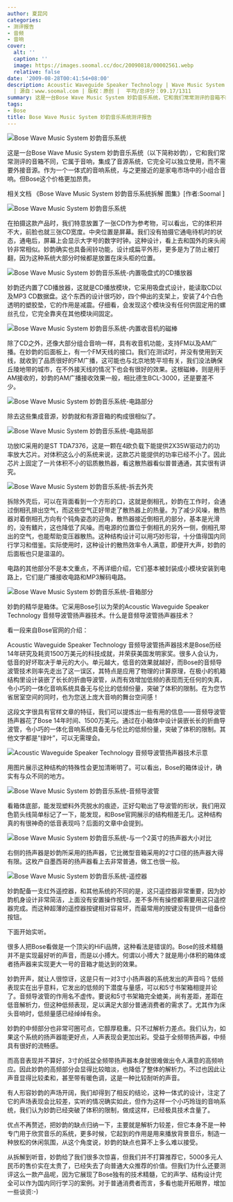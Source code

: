 ```yaml
---
author: 夏昆冈
categories:
- 测评报告
- 音频
- 音响
cover:
  alt: ''
  caption: ''
  image: https://images.soomal.cc/doc/20090818/00002561.webp
  relative: false
date: '2009-08-28T00:41:54+08:00'
description: Acoustic Waveguide Speaker Technology | Wave Music System | 音频导波管 | 妙韵
  | 源自：www.soomal.com | 版权：原创 |  平均/总评分：09.17/1311
summary: 这是一台Bose Wave Music System 妙韵音乐系统，它和我们常常测评的音箱不同，它属于音响，集成了音源系统，它完全可以独立使用，而不需要外接音源。作为一个一体式的音响系统，与之更接近的是家电市场中的小组合音响。但妙韵价格更加昂贵。很多人把Bose看做是一个顶尖的HiFi品牌，这种看法是错误的。Bose的技术精髓并不是实现最好听的声音，而是以小搏大。何谓以小搏大？就是用小体积的箱体或者扬声器来实现更大一号的音箱才能达到的效果。
tags:
- Bose
title: Bose Wave Music System 妙韵音乐系统测评报告
---
```


![Bose Wave Music System 妙韵音乐系统](https://images.soomal.cc/doc/20090818/00002561.webp)



这是一台Bose Wave Music System 妙韵音乐系统（以下简称妙韵），它和我们常常测评的音箱不同，它属于音响，集成了音源系统，它完全可以独立使用，而不需要外接音源。作为一个一体式的音响系统，与之更接近的是家电市场中的小组合音响。但Bose这个价格更加昂贵。



相关文档
《Bose Wave Music System 妙韵音乐系统拆解 图集》[作者:Soomal ]



![Bose Wave Music System 妙韵音乐系统](https://images.soomal.cc/doc/20090818/00002560.webp)



在拍摄这款产品时，我们特意放置了一张CD作为参考物，可以看出，它的体积并不大，前脸也就三张CD宽度。中央位置是屏幕。我们没有拍摄它通电待机时的状态，通电后，屏幕上会显示大字号的数字时钟。这种设计，看上去和国外的床头闹铃非常相似。妙韵确实也具备闹铃功能，设计成扁平外形，更多是为了防止被打翻，因为这种系统大部分时候都是放置在床头柜的位置。



![Bose Wave Music System 妙韵音乐系统-内置吸盘式的CD播放器](https://images.soomal.cc/doc/20090818/00002571.webp)



妙韵还内置了CD播放器，这就是CD播放模块，它采用吸盘式设计，能读取CD以及MP3 CD数据盘。这个东西的设计很巧妙，四个伸出的支架上，安装了4个白色透明的塑胶垫，它的作用是减震。仔细看，会发现这个模块没有任何供固定用的螺丝孔位，它完全靠夹在其他模块间固定。



![Bose Wave Music System 妙韵音乐系统-内置收音机的磁棒](https://images.soomal.cc/doc/20090818/00002574.webp)



除了CD之外，还像大部分组合音响一样，具有收音机功能，支持FM以及AM广播。在妙韵的后面板上，有一个FM天线的接口。我们在测试时，并没有使用到天线，就收到了品质很好的FM广播，这可能也与北京地势平坦有关，我们没法确保丘陵地带的城市，在不外接天线的情况下也会有很好的效果。这根磁棒，则是用于AM接收的，妙韵的AM广播接收效果一般，相比德生BCL-3000，还是要差不少。



![Bose Wave Music System 妙韵音乐系统-电路部分](https://images.soomal.cc/doc/20090818/00002573.webp)



除去这些集成音源，妙韵就和有源音箱的构成很相似了。



![Bose Wave Music System 妙韵音乐系统-电路局部](https://images.soomal.cc/doc/20090818/00002578.webp)



功放IC采用的是ST TDA7376，这是一颗在4欧负载下能提供2X35W驱动力的功率放大芯片。对体积这么小的系统来说，这款芯片能提供的功率已经不小了。因此芯片上固定了一片体积不小的铝质散热器，看这散热器看似普普通通，其实很有讲究。



![Bose Wave Music System 妙韵音乐系统-拆去外壳](https://images.soomal.cc/doc/20090818/00002565.webp)



拆除外壳后，可以在背面看到一个方形的口，这就是倒相孔，妙韵在工作时，会通过倒相孔排出空气，而这些空气正好带走了散热器上的热量。为了减少风噪，散热器对着倒相孔方向有个钝角姿态的迎角，散热器接近倒相孔的部分，基本是光滑的，没有鳍片，这也降低了风噪。而电源的位置位于倒相孔的另外一侧，倒相孔带出的空气，也能帮助变压器散热。这种结构设计可以用巧妙形容，十分值得国内同行学习和借鉴。实际使用时，这种设计的散热效率令人满意，即便开大声，妙韵的后面板也只是温温的。



电路的其他部分不是本文重点，不再详细介绍，它们基本被封装成小模块安装到电路上，它们是广播接收电路和MP3解码电路。



![Bose Wave Music System 妙韵音乐系统-音箱部分](https://images.soomal.cc/doc/20090818/00002569.webp)



妙韵的精华是箱体。它采用Bose引以为荣的Acoustic Waveguide Speaker Technology 音频导波管扬声器技术。什么是音频导波管扬声器技术？



看一段来自Bose官网的介绍：



Acoustic Waveguide Speaker Technology 音频导波管扬声器技术是Bose历经14年研究及耗资1500万美元的科技成就，并荣获美国发明家奖。很多人会认为，低音的好坏取决于单元的大小。单元越大，低音的效果就越好，而Bose的音频导波管技术则率先走出了这一误区，其特点是应用了物理的计算原理，在极小的机箱结构里设计装嵌了长长的折曲导波管，从而有效增加低频的表现而无任何的失真，令小巧的一体化音响系统具备无与伦比的低频份量，突破了体积的限制。在为您节省居室空间的同时，也为您送上庞大音响的舞台空间感！



这段文字很具有官样文章的特征，我们可以提炼出一些有用的信息――音频导波管扬声器花了Bose 14年时间、1500万美元。通过在小箱体中设计装嵌长长的折曲导波管，令小巧的一体化音响系统具备无与伦比的低频份量，突破了体积的限制。其他文字都是“绿叶”，可以无需理会。



![Acoustic Waveguide Speaker Technology 音频导波管扬声器技术示意](https://images.soomal.cc/doc/20090827/00002636.webp)



用图片展示这种结构的特殊性会更加清晰明了。可以看出，Bose的箱体设计，确实有与众不同的地方。



![Bose Wave Music System 妙韵音乐系统-音频导波管](https://images.soomal.cc/doc/20090827/00002637.webp)



看箱体底部，能发现塑料外壳脱水的痕迹，正好勾勒出了导波管的形状，我们用双色箭头线简单标记了一下，能发现，和Bose官网展示的结构相差无几。这种结构真的有很神奇的低音表现吗？后面的文章中会提到。



![Bose Wave Music System 妙韵音乐系统-与一个2英寸的扬声器大小对比](https://images.soomal.cc/doc/20090818/00002567.webp)



右侧的扬声器是妙韵所采用的扬声器，它比微型音箱采用的2寸口径的扬声器大得有限。这枚产自墨西哥的扬声器看上去非常普通，做工也很一般。



![Bose Wave Music System 妙韵音乐系统-遥控器](https://images.soomal.cc/doc/20090827/00002638.webp)



妙韵配备一支红外遥控器，和其他系统的不同的是，这只遥控器非常重要，因为妙韵机身设计非常简洁，上面没有安置操作按钮，差不多所有操控都需要用这只遥控器完成。而这种超薄的遥控器按键相对容易坏，而最常用的按键没有提供一组备份按钮。



下面开始实听。



很多人把Bose看做是一个顶尖的HiFi品牌，这种看法是错误的。Bose的技术精髓并不是实现最好听的声音，而是以小搏大。何谓以小搏大？就是用小体积的箱体或者扬声器来实现更大一号的音箱才能达到的效果。



妙韵开声，就让人很惊讶，这是只有一对3寸小扬声器的系统发出的声音吗？低频表现实在出乎意料，它发出的低频的下潜度与量感，可以和5寸书架箱相提并论了。音频导波管的作用名不虚传。要说和5寸书架箱完全媲美，尚有差距，差距在低音解析力，但这种低频表现，足以满足大部分普通消费者的需求了。尤其作为床头音响时，低频量感已经绰绰有余。



妙韵的中频部分也非常可圈可点，它醇厚稳重。只不过解析力差点。我们认为，如果这个系统的扬声器能更好点，人声表现会更加出彩。受益于全频带扬声器，中频具有很好的流畅感。



而高音表现并不算好，3寸的纸盆全频带扬声器本身就很难做出令人满意的高频响应。因此妙韵的高频部分会显得比较暗淡，也降低了整体的解析力。不过也因此让声音显得比较柔和，甚至带有暖色调，这是一种比较耐听的声音。



有人形容妙韵的声场开阔，我们却得到了相反的结论，这种一体式的设计，注定了它的声场表现会比较差，实听的情况确实如此，但作为这样一个小巧玲珑的音响系统，我们认为妙韵已经突破了体积的限制，做成这样，已经极具技术含量了。



优点不再赘述，把妙韵的缺点归纳一下，主要就是解析力较差，但它本身不是一种专门用于欣赏音乐的系统，更多时候，它起到的作用是用来播放背景音乐，制造一种放松的休闲氛围，从这个角度说，妙韵的缺点也算不上多么难以接受。



从拆解到听音，妙韵给了我们很多次惊喜，但我们并不打算推荐它，5000多元人民币的售价实在太贵了，已经失去了向普通大众推荐的价值。但我们为什么还要测评这么一款产品呢，因为它展现了Bose独有的技术精髓，它的声学、结构设计完全可以作为国内同行学习的案例。对于普通消费者而言，多看也能开拓眼界，增加一些谈资:-)